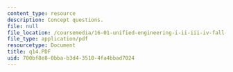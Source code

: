 ```yaml
---
content_type: resource
description: Concept questions.
file: null
file_location: /coursemedia/16-01-unified-engineering-i-ii-iii-iv-fall-2005-spring-2006/700bf8e80bbab3d435104fa4bbad7024_q14.PDF
file_type: application/pdf
resourcetype: Document
title: q14.PDF
uid: 700bf8e8-0bba-b3d4-3510-4fa4bbad7024
---
```

